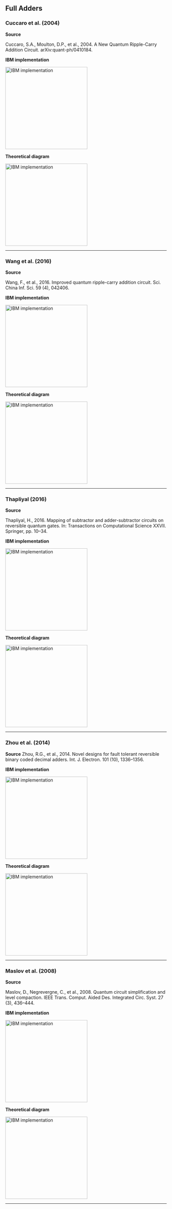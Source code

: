 ## Full Adders

### Cuccaro et al. (2004)
**Source**

Cuccaro, S.A., Moulton, D.P., et al., 2004. A New Quantum Ripple-Carry Addition 
Circuit. arXiv:quant-ph/0410184. 

**IBM implementation**

<img width="256" alt="IBM implementation" src="https://github.com/nelsongarrido/quantumAdders-/assets/6036814/548aa4bf-12f6-47be-ba7a-06b466ec2c3e">

**Theoretical diagram**

<img width="256" alt="IBM implementation" src="https://github.com/nelsongarrido/quantumAdders-/assets/6036814/43803224-5c33-4950-bc6d-25d2f5f803e8">
<hr>

### Wang et al. (2016)
**Source**

Wang, F., et al., 2016. Improved quantum ripple-carry addition circuit. Sci. China Inf. Sci. 59 (4), 042406.  

**IBM implementation**

<img width="256" alt="IBM implementation" src="https://github.com/nelsongarrido/quantumAdders-/assets/6036814/90de4d3c-99ea-45ed-a8d5-3cc5bee8558f">

**Theoretical diagram**

<img width="256" alt="IBM implementation" src="https://github.com/nelsongarrido/quantumAdders-/assets/6036814/f99cca97-76be-4c86-a227-9af2d898638c">
<hr>

### Thapliyal (2016) 

**Source**

Thapliyal, H., 2016. Mapping of subtractor and adder-subtractor circuits on reversible quantum gates. In: Transactions on Computational Science XXVII. Springer, pp. 10–34. 

**IBM implementation**

<img width="256" alt="IBM implementation" src="https://github.com/nelsongarrido/quantumAdders-/assets/6036814/71576ec5-635e-4011-b8ef-a7c85e74d254">

**Theoretical diagram**

<img width="256" alt="IBM implementation" src="https://github.com/nelsongarrido/quantumAdders-/assets/6036814/61f2af60-d00c-4da2-902c-87c3ea7a7642">
<hr>

### Zhou et al. (2014)

**Source**
Zhou, R.G., et al., 2014. Novel designs for fault tolerant reversible binary coded decimal adders. Int. J. Electron. 101 (10), 1336–1356. 

**IBM implementation**

<img width="256" alt="IBM implementation" src="https://github.com/nelsongarrido/quantumAdders-/assets/6036814/4d4fbdc2-1cb3-4e92-a6ec-403460cddb84">

**Theoretical diagram**

<img width="256" alt="IBM implementation" src="https://github.com/nelsongarrido/quantumAdders-/assets/6036814/9a74fcd8-626e-44ca-9cc2-20de74227b12">
<hr>

### Maslov et al. (2008) 

**Source**

Maslov, D., Negrevergne, C., et al., 2008. Quantum circuit simplification and level compaction. IEEE Trans. Comput. Aided Des. Integrated Circ. Syst. 27 (3), 436–444. 

**IBM implementation**

<img width="256" alt="IBM implementation" src="https://github.com/nelsongarrido/quantumAdders-/assets/6036814/09ac8cb8-4d67-4a5d-9605-9b79f0484b5d">

**Theoretical diagram**

<img width="256" alt="IBM implementation" src="https://github.com/nelsongarrido/quantumAdders-/assets/6036814/470aa0e7-058d-4d48-8534-86af541b918e">
<hr>

